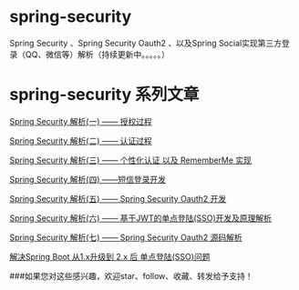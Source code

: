 # spring-security 

Spring Security 、Spring Security Oauth2 、以及Spring  Social实现第三方登录（QQ、微信等）解析（持续更新中。。。。。）

# spring-security 系列文章

[Spring Security 解析(一) —— 授权过程](./doc/Spring%20Security%20解析(一)%20——%20授权过程.md)

[Spring Security 解析(二) —— 认证过程](./doc/Spring%20Security%20解析(二)%20——%20认证过程.md)

[Spring Security 解析(三) —— 个性化认证 以及 RememberMe 实现](./doc/Spring%20Security%20解析(三)%20——%20个性化认证%20以及%20RememberMe%20实现.md)

[Spring Security 解析(四) ——短信登录开发](./doc/Spring%20Security%20解析(四)%20——%20短信登录开发.md)

[Spring Security 解析(五) —— Spring Security Oauth2 开发](./doc/Spring%20Security%20解析(五)%20——%20Spring%20Security%20Oauth2%20开发.md)

[Spring Security 解析(六) —— 基于JWT的单点登陆(SSO)开发及原理解析](./doc/Spring%20Security%20解析(六)%20——%20基于JWT的单点登陆(SSO)开发及原理解析.md)

[Spring Security 解析(七) —— Spring Security Oauth2 源码解析](./doc/Spring%20Security%20解析(七)%20——%20Spring%20Security%20Oauth2%20源码解析.md)

[解决Spring Boot 从1.x升级到 2.x 后 单点登陆(SSO)问题](./doc/Spring%20Boot%20从1.x升级到%202.x%20后%20单点登陆问题.md)





###如果您对这些感兴趣，欢迎star、follow、收藏、转发给予支持！
